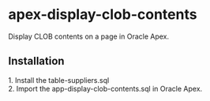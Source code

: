 # apex-display-clob-contents
Display CLOB contents on a page in Oracle Apex.
<h2>Installation</h2>
1. Install the table-suppliers.sql <br>
2. Import the app-display-clob-contents.sql in Oracle Apex.
